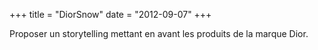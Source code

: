 +++
title = "DiorSnow"
date = "2012-09-07"
+++

Proposer un storytelling mettant en avant les produits de la marque Dior.




